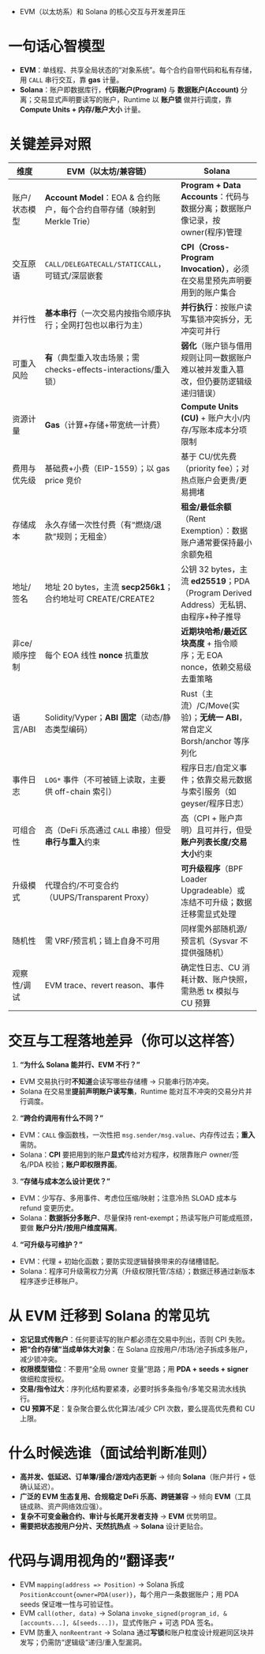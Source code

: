 
- EVM（以太坊系）和 Solana 的核心交互与开发差异压

# 一句话心智模型

* **EVM**：单线程、共享全局状态的“对象系统”。每个合约自带代码和私有存储，用 `CALL` 串行交互，靠 **gas** 计量。
* **Solana**：账户即数据库行，**代码账户(Program)** 与 **数据账户(Account)** 分离；交易显式声明要读写的账户，Runtime 以 **账户锁** 做并行调度，靠 **Compute Units + 内存/账户大小** 计量。

# 关键差异对照

| 维度       | EVM（以太坊/兼容链）                                           | Solana                                                              |
| -------- | ------------------------------------------------------ | ------------------------------------------------------------------- |
| 账户/状态模型  | **Account Model**：EOA & 合约账户，每个合约自带存储（映射到 Merkle Trie） | **Program + Data Accounts**：代码与数据分离；数据账户像记录，按 owner(程序)管理           |
| 交互原语     | `CALL/DELEGATECALL/STATICCALL`，可链式/深层嵌套                | **CPI（Cross-Program Invocation）**，必须在交易里预先声明要用到的账户集合                |
| 并行性      | **基本串行**（一次交易内按指令顺序执行；全网打包也以串行为主）                      | **并行执行**：按账户读写集锁冲突拆分，无冲突可并行                                         |
| 可重入风险    | **有**（典型重入攻击场景；需 checks-effects-interactions/重入锁）      | **弱化**（账户锁与借用规则让同一数据账户难以被并发重入篡改，但仍要防逻辑级递归错误）                        |
| 资源计量     | **Gas**（计算+存储+带宽统一计费）                                  | **Compute Units (CU)** + 账户大小/内存/写账本成本分项限制                          |
| 费用与优先级   | 基础费+小费（EIP-1559）；以 gas price 竞价                        | 基于 CU/优先费（priority fee）；对热点账户会更贵/更易拥堵                               |
| 存储成本     | 永久存储一次性付费（有“燃烧/退款”规则；无租金）                              | **租金/最低余额**（Rent Exemption）：数据账户通常要保持最小余额免租                         |
| 地址/签名    | 地址 20 bytes，主流 **secp256k1**；合约地址可 CREATE/CREATE2      | 公钥 32 bytes，主流 **ed25519**；PDA（Program Derived Address）无私钥、由程序+种子推导 |
| 非ce/顺序控制 | 每个 EOA 线性 **nonce** 抗重放                                | **近期块哈希/最近区块高度** + 指令顺序；无 EOA nonce，依赖交易级去重策略                       |
| 语言/ABI   | Solidity/Vyper；**ABI 固定**（动态/静态类型编码）                   | Rust（主流）/C/Move(实验)；**无统一 ABI**，常自定义 Borsh/anchor 等序列化              |
| 事件日志     | `LOG*` 事件（不可被链上读取，主要供 off-chain 索引）                    | 程序日志/自定义事件；依靠交易元数据与索引服务（如 geyser/程序日志）                              |
| 可组合性     | 高（DeFi 乐高通过 `CALL` 串接）但受**串行与重入**约束                    | 高（CPI + 账户声明）且可并行，但受**账户列表长度/交易大小**约束                               |
| 升级模式     | 代理合约/不可变合约（UUPS/Transparent Proxy）                     | **可升级程序**（BPF Loader Upgradeable）或冻结不可升级；数据迁移需显式处理                  |
| 随机性      | 需 VRF/预言机；链上自身不可用                                      | 同样需外部随机源/预言机（Sysvar 不提供强随机）                                         |
| 观察性/调试   | EVM trace、revert reason、事件                             | 确定性日志、CU 消耗计数、账户快照，需熟悉 tx 模拟与 CU 预算                                 |

# 交互与工程落地差异（你可以这样答）

1. **“为什么 Solana 能并行、EVM 不行？”**

* EVM 交易执行时**不知道**会读写哪些存储槽 → 只能串行防冲突。
* Solana 在交易里**提前声明账户读写集**，Runtime 能对互不冲突的交易分片并行调度。

2. **“跨合约调用有什么不同？”**

* EVM：`CALL` 像函数栈，一次性把 `msg.sender/msg.value`、内存传过去；**重入**需防。
* Solana：**CPI** 要把用到的账户**显式**传给对方程序，权限靠账户 owner/签名/PDA 校验；**账户即权限界面**。

3. **“存储与成本怎么设计更优？”**

* EVM：少写存、多用事件、考虑位压缩/映射；注意冷热 SLOAD 成本与 refund 变更历史。
* Solana：**数据拆分多账户**、尽量保持 rent-exempt；热读写账户可能成瓶颈，要做 **账户分片/按用户维度隔离**。

4. **“可升级与可维护？”**

* EVM：代理 + 初始化函数；要防实现逻辑替换带来的存储槽错配。
* Solana：程序可升级需权力分离（升级权限托管/冻结）；数据迁移通过新版本程序逐步迁移账户。

# 从 EVM 迁移到 Solana 的常见坑

* **忘记显式传账户**：任何要读写的账户都必须在交易中列出，否则 CPI 失败。
* **把“合约存储”当成单体大对象**：在 Solana 应按用户/市场/池子拆成多账户，减少锁冲突。
* **权限模型错位**：不要用“全局 owner 变量”思路；用 **PDA + seeds + signer** 做细粒度授权。
* **交易/指令过大**：序列化结构要紧凑，必要时拆多条指令/多笔交易流水线执行。
* **CU 预算不足**：复杂聚合要么优化算法/减少 CPI 次数，要么提高优先费和 CU 上限。

# 什么时候选谁（面试给判断准则）

* **高并发、低延迟、订单簿/撮合/游戏内态更新** → 倾向 **Solana**（账户并行 + 低确认延迟）。
* **广泛的 EVM 生态复用、合规稳定 DeFi 乐高、跨链兼容** → 倾向 **EVM**（工具链成熟、资产网络效应强）。
* **复杂不可变金融合约、审计与长尾开发者支持** → **EVM** 优势明显。
* **需要把状态按用户分片、天然抗热点** → **Solana** 设计更贴合。

# 代码与调用视角的“翻译表”

* EVM `mapping(address => Position)`
  → Solana 拆成 `PositionAccount{owner=PDA(user)}`，每个用户一条数据账户；用 PDA seeds 保证唯一性与可验证性。
* EVM `call(other, data)`
  → Solana `invoke_signed(program_id, &[accounts...], &[seeds...])`，显式传账户 + 可选 PDA 签名。
* EVM 防重入 `nonReentrant`
  → Solana 通过**写锁**和账户粒度设计规避同区块并发写；仍需防“逻辑级”递归/重入型漏洞。
